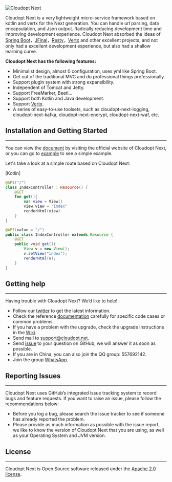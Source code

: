 ![Cloudopt Next](https://github.com/cloudoptlab/cloudopt-next/raw/master/logo.png)


Cloudopt Next is a very lightweight micro-service framework based on kotlin and vertx for the Next generation. You can handle url parsing, data encapsulation, and Json output. Radically reducing development time and improving development experience. Cloudopt Next absorbed the ideas of [Spring Boot](https://github.com/spring-projects/spring-boot)，[JFinal](https://github.com/jfinal/jfinal)，[Resty](https://github.com/Dreampie/Resty)，[Vertx](https://github.com/vert-x3/vertx-web) and other excellent projects, and not only had a excellent development experience, but also had a shallow learning curve.


**Cloudopt Next has the following features:**

- Minimalist design, almost 0 configuration, uses yml like Spring Boot.
- Get out of the traditional MVC and do professional things professionally.
- Support plugin system with strong expansibility.
- Independent of Tomcat and Jetty.
- Support FreeMarker, Beetl...
- Support both Kotlin and Java development.
- Support [Vertx](http://vertx.io/).
- A series of easy-to-use toolsets, such as cloudopt-next-logging, cloudopt-next-kafka, cloudopt-next-encrypt, cloudopt-next-waf, etc.



## Installation and Getting Started

---------------------

You can view the [document](https://next.cloudopt.net) by visiting the official website of Cloudopt Next, or you can go to [example](https://github.com/cloudoptlab/cloudopt-next-example) to see a simple example.

Let's take a look at a simple route based on Cloudopt Next:

[Kotlin]

````kotlin
@API("/")
class IndexController : Resource() {
    @GET
    fun get(){
        var view = View()
        view.view = "index"
        renderHtml(view)
    }
}
````

````java
@API(value = "/")
public class IndexController extends Resource {
    @GET
    public void get(){
        View v = new View();
        v.setView("index");
        renderHtml(v);
    }
}
````

## Getting help

---------------------

Having trouble with Cloudopt Next? We’d like to help!

- Follow our [twitter](https://twitter.com/) to get the latest information.
- Check the reference [documentation](https://next.cloudopt.net) carefully for specific code cases or common problems.
- If you have a problem with the upgrade, check the upgrade instructions in the [Wiki](https://github.com/cloudoptlab/cloudopt-next/wiki).
- Send mail to support@cloudopt.net.
- Send [issue](https://github.com/cloudoptlab/cloudopt-next/issues) to your question on GitHub, we will answer it as soon as possible.
- If you are in China, you can also join the QQ group: 557692142.
- Join the group [WhatsApp](https://chat.whatsapp.com/FZBYw2ZSMdRHqappnKDdk0).

## Reporting Issues

---------------------

Cloudopt Next uses GitHub’s integrated issue tracking system to record bugs and feature requests. If you want to raise an issue, please follow the recommendations below:

- Before you log a bug, please search the issue tracker to see if someone has already reported the problem.
- Please provide as much information as possible with the issue report, we like to know the version of Cloudopt Next that you are using, as well as your Operating System and JVM version.

## License

---------------------

Cloudopt Next is Open Source software released under the [Apache 2.0 license](http://www.apache.org/licenses/LICENSE-2.0.html).